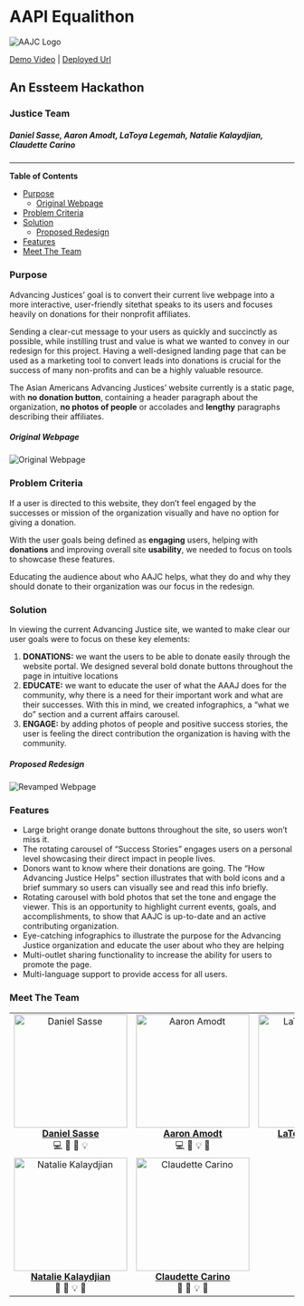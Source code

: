
# AAPI Equalithon 

![AAJC Logo](https://i.imgur.com/XOD9l7T.png)

[Demo Video](https://youtu.be/20bi-eMu-_s) | [Deployed Url](https://aapi-justice-team.netlify.app/)

## An Essteem Hackathon
### Justice Team
##### Daniel Sasse, Aaron Amodt, LaToya Legemah, Natalie Kalaydjian, Claudette Carino 

---

__Table of Contents__
* [Purpose](#purpose)
  * [Original Webpage](#original)
* [Problem Criteria](#problem-criteria)
* [Solution](#solution)
  * [Proposed Redesign](#proposal)
* [Features](#features)
* [Meet The Team](#meet-the-team)


### Purpose

Advancing Justices’ goal is to convert their current live webpage into a more interactive, user-friendly sitethat speaks to its users and focuses heavily on donations for their nonprofit affiliates.

Sending a clear-cut message to your users as quickly and succinctly as possible, while instilling trust and value is what we wanted to convey in our redesign for this project. 
Having a well-designed landing page that can be used as a marketing tool to convert leads into donations is crucial for the success of many non-profits and can be a highly valuable resource.

The Asian Americans Advancing Justices’ website currently is a static page, with __no donation button__, containing a header paragraph about the organization, __no photos of people__ or accolades and __lengthy__ paragraphs describing their affiliates.

##### Original Webpage
  ![Original Webpage](https://github.com/dsasse07/essteem-aapi-justice-team/raw/main/public/images/Readme-images/aajcOriginal.png)

### Problem Criteria

If a user is directed to this website, they don’t feel engaged by the successes or mission of the organization visually and have no option for giving a donation.

With the user goals being defined as __engaging__ users, helping with __donations__ and improving overall site __usability__, we needed to focus on tools to showcase these features.

Educating the audience about who AAJC helps, what they do and why they should donate to their organization was our focus in the redesign.

### Solution

In viewing the current Advancing Justice site, we wanted to make clear our user goals were to focus on these key elements:
1. __DONATIONS:__ we want the users to be able to donate easily through the website portal. We designed  several bold donate buttons throughout the page in intuitive locations
2. __EDUCATE:__ we want to educate the user of what the AAAJ does for the community, why there is a need for their important work and what are their successes. With this in mind, we created infographics, a “what we do” section and a current affairs carousel.
3. __ENGAGE:__ by adding photos of people and positive success stories, the user is feeling the direct contribution the organization is having with the community.

##### Proposed Redesign

![Revamped Webpage](https://github.com/dsasse07/essteem-aapi-justice-team/raw/main/public/images/Readme-images/aajcNew.png)

### Features

* Large bright orange donate buttons throughout the site, so users won’t miss it. 
* The rotating carousel of “Success Stories” engages users on a personal level showcasing their direct impact in people lives.
* Donors want to know where their donations are going. The “How Advancing Justice Helps” section illustrates that with bold icons and a brief summary so users can visually see and read this info briefly.
* Rotating carousel with bold photos that set the tone and engage the viewer. This is an opportunity to highlight current events, goals, and accomplishments, to show that AAJC is up-to-date and an active contributing organization.
* Eye-catching infographics to illustrate the purpose for the Advancing Justice organization and educate the user about who they are helping
* Multi-outlet sharing functionality to increase the ability for users to promote the page.
* Multi-language support to provide access for all users.


### Meet The Team

<table>
    <tr>
        <td align="center">
          <a href="https://github.com/dsasse07">
            <img 
              src="./public/images/Readme-images/danny.png" 
              width="200px;" 
              alt="Daniel Sasse"
            />
            <br />
            <b>Daniel Sasse</b>
          </a>
          <br />
          💻 🐛 📖 💡
        </td>
        <td align="center">
          <a href="https://github.com/amodttech">
            <img 
              src="./public/images/Readme-images/aaron.png"
              width="200px;"
              alt="Aaron Amodt"
            />    
              <br />
              <b>Aaron Amodt</b>
          </a>
          <br />
          💻 🐛 💡 📖
        </td>
        <td align="center">
          <a href="https://github.com/latoyale">
            <img 
              src="./public/images/Readme-images/latoya.png"
              width="200px;"
              alt="LaToya Legemah"
            />
            <br />
            <b>LaToya Legemah</b>
          </a>
          <br />
          💻 🐛 💡 📖
        </td>
      </tr>
      <tr>
        <td align="center">
          <a href="http://nataliekdesigns.com/">
            <img 
              src="./public/images/Readme-images/nat.png"
              width="200px;"
              alt="Natalie Kalaydjian"
            />
            <br />
            <b>Natalie Kalaydjian</b>
          </a>
          <br />
          🎨 🐛 💡 📖
        </td>
        <td align="center">
          <a href="https://www.claudettecarino.page/">
            <img 
              src="./public/images/Readme-images/claudette.png"
              width="200px;"
              alt="Claudette Carino"
            />
            <br />
            <b>Claudette Carino</b>
          </a>
          <br />
          🎨 🐛 💡 📖
        </td>
    </tr>
</table>

